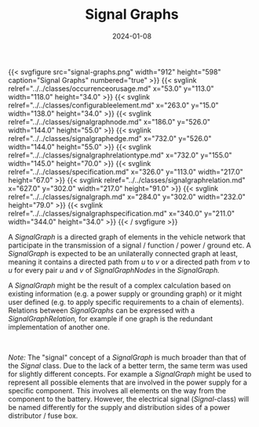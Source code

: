 ﻿---
title: Signal Graphs
toc: false
type: specs
layout: diagram
date: "2024-01-08"
draft: false
specification: VEC
version: 2.1.0
documentType: "Recommendation"
elementType: Diagram
classes:
  - OccurrenceOrUsage
  - ConfigurableElement
  - SignalGraphNode
  - SignalGraphEdge
  - SignalGraphRelationType
  - Specification
  - SignalGraphRelation
  - SignalGraph
  - SignalGraphSpecification
menu:
  VEC-2.1.0:    
    parent: connectivity
    identifier: connectivity/signal-graphs
    weight: 1010012 

# Prev/next pager order (if `docs_section_pager` enabled in `params.toml`)
weight: 1010012
---
{{< svgfigure src="signal-graphs.png" width="912" height="598" caption="Signal Graphs" numbered="true" >}}
  {{< svglink relref="../../classes/occurrenceorusage.md" x="53.0" y="113.0" width="118.0" height="34.0" >}}
  {{< svglink relref="../../classes/configurableelement.md" x="263.0" y="15.0" width="138.0" height="34.0" >}}
  {{< svglink relref="../../classes/signalgraphnode.md" x="186.0" y="526.0" width="144.0" height="55.0" >}}
  {{< svglink relref="../../classes/signalgraphedge.md" x="732.0" y="526.0" width="144.0" height="55.0" >}}
  {{< svglink relref="../../classes/signalgraphrelationtype.md" x="732.0" y="155.0" width="145.0" height="70.0" >}}
  {{< svglink relref="../../classes/specification.md" x="326.0" y="113.0" width="217.0" height="67.0" >}}
  {{< svglink relref="../../classes/signalgraphrelation.md" x="627.0" y="302.0" width="217.0" height="91.0" >}}
  {{< svglink relref="../../classes/signalgraph.md" x="284.0" y="302.0" width="232.0" height="79.0" >}}
  {{< svglink relref="../../classes/signalgraphspecification.md" x="340.0" y="211.0" width="344.0" height="34.0" >}}
{{< / svgfigure >}}
<p> A <i>SignalGraph </i>is a directed graph of elements in the vehicle network that participate in the transmission of a signal /&#160;function&#160;/&#160;power /&#160;ground etc. A <i>SignalGraph</i> is<i> </i>expected to be an unilaterally connected graph at least, meaning it contains a directed path from <i>u</i> to <i>v</i> or a directed path from <i>v</i> to <i>u</i> for every pair <i>u</i> and <i>v </i>of <i>SignalGraphNodes</i> in the <i>SignalGraph.</i>      </p>      <p> A <i>SignalGraph</i> might be the result of a complex calculation based on existing information (e.g. a power supply or grounding graph) or it might user defined (e.g. to apply specific requirements to a chain of elements). Relations between <i>SignalGraphs</i> can be expressed with a <i>SignalGraphRelation,</i> for example if one graph is the redundant implementation of another one. &#160;      </p>      <p> &#160;      </p>      <p> <i>Note: </i>The &quot;signal&quot; concept of a <i>SignalGraph </i>is much broader than that of the <i>Signal </i>class. Due to the lack of a better term, the same term was used for slightly different concepts. For example a <i>SignalGraph</i> might be used to represent all possible elements that are involved in the power supply for a specific component. This involves all elements on the way from the component to the battery. However, the electrical signal (<i>Signal</i>-class) will be named differently for the supply and distribution sides of a power distributor / fuse box.      </p>